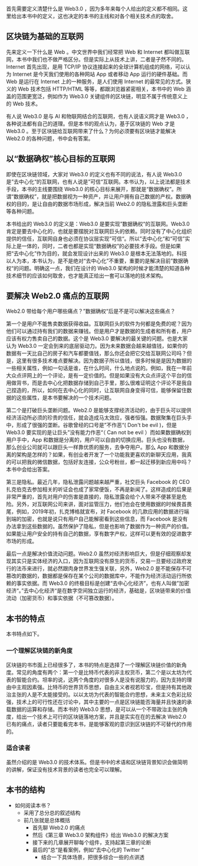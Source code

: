 首先需要定义清楚什么是 Web3.0 ，因为多年来每个人给出的定义都不相同。这里给出本书中的定义，这也决定的本书的主线和对各个相关技术点的取舍。

## 区块链为基础的互联网

先来定义一下什么是 Web 。中文世界中我们经常把 Web 和 Internet 都叫做互联网，本书中我们也不做严格区分。但是实际上从技术上讲，二者是孑然不同的。Internet 首先出现，是用 TCP/IP 协议连接起来的全球计算机组成的网络，可以认为 Internet 是今天我们使用的各种网站 App 或者移动 App 运行的硬件基础。而 Web 是运行在 Internet 上的一种服务，是人们使用 Internet 的最常见的方式。狭义的 Web 技术包括 HTTP/HTML 等等，都跟浏览器紧密相关，本书中的 Web 涵盖的范围更宽泛，例如作为 Web3.0 关键组件的区块链，明显不属于传统意义上的 Web 技术。

有人说 Web3.0 是与 AI 和物联网结合的互联网，也有人说语义网才是 Web3.0 ，各种说法都有自己的道理。但是本书的观点认为，基于区块链的 Web 才是 Web3.0 。至于区块链给互联网带来了什么？为何必须要有区块链才能解决 Web2.0 的各种问题，书中会有答案。

## 以“数据确权”核心目标的互联网

即使在区块链领域，大家对 Web3.0 的定义也有不同的说法，有人说 Web3.0 是”去中心化“的互联网，也有人说是”可信“互联网。本书认为，以上说法都是技术手段，本书的主线要围绕 Web3.0 的核心目标来展开，那就是“数据确权”。所谓“数据确权”，就是把数据视为一种资产，并让用户拥有自己数据的产权。数据确权的目的，是让自由的数据市场形成，解决当前 Web2.0 的隐私泄露和巨头垄断等各种问题。

本书给出的 Web3.0 的定义是：Web3.0 是要实现”数据确权“的互联网。Web3.0 肯定是要去中心化的，也就是要摆脱对互联网巨头的依赖。同时没有了中心化组织提供的信任，互联网自身也必须在协议层实现”可信“。所以”去中心化“和“可信”实际上是一体的，同时，二者也都是实现“数据确权”的必要技术手段。但是如果把“去中心化”作为目的，就会发现设计出来的 Web3.0 是根本无法落地的。科技以人为本，本书认为，是不是绝对“去中心化”不重要，重要的是解决目前”数据确权“的问题。明确这一点，我们在设计的 Web3.0 架构的时候才能清楚的知道各种技术细节的应该如何取舍，也才能真正给出一套可以落地的技术架构。

## 要解决 Web2.0 痛点的互联网

Web2.0 带给每个用户哪些痛点？”数据确权“后是不是可以解决这些痛点？

第一个是用户不能售卖数据获得收益。互联网巨头的软件为何都是免费的呢？因为他们可以通过持有我们的数据来赚钱。但是用户才是数据的生成者和所有者，用户应该有权力售卖自己的数据。这个是 Web3.0 要解决的最关键的问题。也是大家认为 Web3.0 一定会到来的底层驱动力。因为未来数据会越来越值钱，如果你的数据有一天比自己的房子和汽车都要值钱，那么你还会把它交给互联网公司吗？但是，这里有很多技术难点要解决。因为数据子所以值钱，很多时候是是因为数据的一些相关属性，例如一句话是谁，在什么时间，什么地点说的。例如，我在一年前大众点评网上的一个评论，是有一定价值的。但是如果没有大众点评这个平台的信用做背书，而是去中心化把数据存储到自己手里，那么很难证明这个评论不是我自己捏造的，所以，如何在去中心化的同时，让互联网自身变得可信，能够保留住数据的这些属性，是本书要解决的一个技术问题。

第二个是打破巨头垄断问题。Web2.0 是能够支撑经济活动的，由于巨头可以提供经济活动所必须的珍贵的信任，就会造成马太效应，强者恒强。数据聚集在巨头手中，形成了很强的垄断。谷歌曾经的口号是”不作恶“( Don't be evil )，但是 Web3.0 要实现的是让巨头”没有能力作恶“（ Can not be evil ）而如果数据确权到用户手中，App 和数据是分离的，用户可以自由的切换应用。巨头也没有数据，那么创业公司就可以跟巨头一样靠优质的服务，去争夺用户。那么 App 和数据分离的架构是怎样的？如果，有创业者开发了一个功能我更喜欢的新聊天应用，我真的可以把我的微信数据，包括好友连接，公众号粉丝，都一起迁移到新应用中吗？本书中会给出答案。

第三是隐私。最近几年，隐私泄露问题越来越严重，社交巨头 Facebook 的 CEO 扎克伯克去参加相关的听证会也成了家常便饭，不再是新闻了。这样造成的后果是非常严重的，首先对用户的伤害是直接的，隐私泄露会给个人带来不便甚至是危险。另外，对互联网公司来讲，面对监管压力，他们也会在使用数据的时候畏首畏尾，例如，2019年初，扎克博格就宣布，对 Facebook 的几款应用的数据进行端到端的加密，也就是说只有用户自己能解密看到这些信息，而 Facebook 是没有办法拿到这些数据的。虽然保护了隐私，但是也影响了数据作为一种资产的价值。如果能让用户安全的持有自己的数据，享有数字产权，这样可以更有效的促进数字市场的形成。

最后一点是解决价值流动问题。Web2.0 虽然对经济影响巨大，但是仔细观察却发现其实只是实体经济的入口，因为互联网没有原生的货币，交易一旦要经过政府发行的法币来进行，就必然跟肉身世界发生强关联，另外，Web2.0 是不能保存不可篡改的数据的，数据都是保存在某个公司的数据库中，不能作为经济活动运行所依赖的事实依据。而 Web3.0 的终极目标是创建“去中心化经济”，也有人叫做”加密经济“。”去中心化经济“是在数字空间独立运行的经济，基础是，区块链带来的价值流动（加密货币）和事实依据（不可篡改数据）。

## 本书的特点

本书特点如下。

### 一个理解区块链的新角度

区块链的书市面上已经很多了，本书的特点是选择了一个理解区块链价值的新角度。常见的角度有两个：第一个是比特币代表的非主权货币，第二个是以太坊为代表的智能合约。坦率的说，这两个角度的对很多人是没有说服力的，因为支持的理由中主观因素强。比特币的世界货币思想，自由主义者视若珍宝，但是持有其他政治主张的人是不太能接受的。以以太坊为代表的智能合约思想，未来主义色彩比较强，技术上的可行性还在讨论中，其中主要的一点是区块链能否海量并且快速的承载数据的运算和存储。而本书的 Web3.0 思想，是可以从一个不带政治主张的角度，给出一个技术上可行的区块链落地方案，并且是实实在在的去解决 Web2.0 已有的痛点，读者只要能看完本书，是能够客观的意识到区块链的不可替代的作用的。

### 适合读者

虽然介绍的是 Web3.0 的技术体系。但是书中的术语和区块链背景知识会做简明的讲解，保证没有技术背景的读者也完全可以理解。

## 本书的结构

- 如何阅读本书？
  - 采用了总分总的叙述结构
  - 前几张就是总体概括
    - 首先聊 Web2.0 的痛点
    - 然后《第三章 Web3.0 架构组件》给出 Web3.0 的解决方案
    - 接下来的几章展开聊每个组件，支持起第三章的论断
    - 最后的”总“是看案例，例如“去中心化的 Twitter ”
      - 结合一下具体场景，把很多综合一些的点讲透

